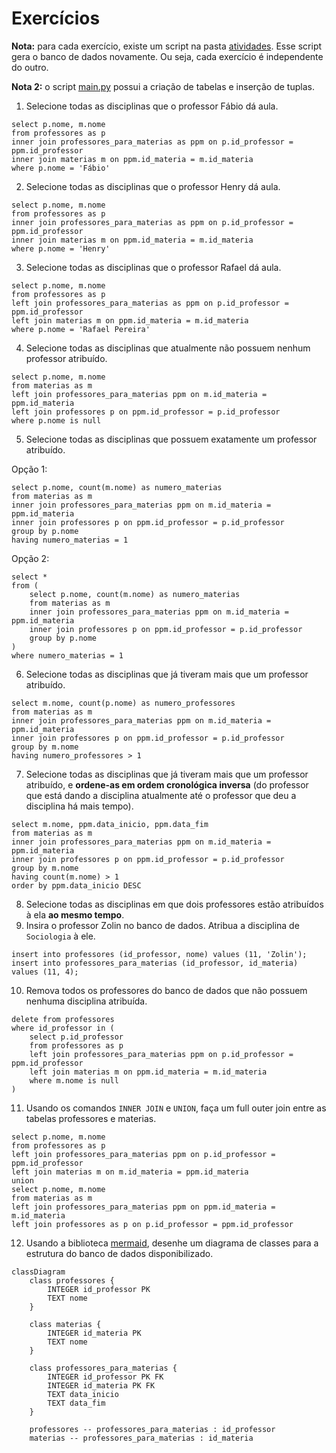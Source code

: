 # Exercícios

**Nota:** para cada exercício, existe um script na pasta [atividades](../gabarito). Esse script gera o banco de dados 
novamente. Ou seja, cada exercício é independente do outro.

**Nota 2:** o script [main.py](../gabarito/main.py) possui a criação de tabelas e inserção de tuplas. 

1. Selecione todas as disciplinas que o professor Fábio dá aula.

```sqlite
select p.nome, m.nome
from professores as p
inner join professores_para_materias as ppm on p.id_professor = ppm.id_professor
inner join materias m on ppm.id_materia = m.id_materia
where p.nome = 'Fábio'
```

2. Selecione todas as disciplinas que o professor Henry dá aula.

```sqlite
select p.nome, m.nome
from professores as p
inner join professores_para_materias as ppm on p.id_professor = ppm.id_professor
inner join materias m on ppm.id_materia = m.id_materia
where p.nome = 'Henry'
```

3. Selecione todas as disciplinas que o professor Rafael dá aula.

```sqlite
select p.nome, m.nome
from professores as p
left join professores_para_materias as ppm on p.id_professor = ppm.id_professor
left join materias m on ppm.id_materia = m.id_materia
where p.nome = 'Rafael Pereira'
```

4. Selecione todas as disciplinas que atualmente não possuem nenhum professor atribuído.

```sqlite
select p.nome, m.nome
from materias as m
left join professores_para_materias ppm on m.id_materia = ppm.id_materia
left join professores p on ppm.id_professor = p.id_professor
where p.nome is null
```

5. Selecione todas as disciplinas que possuem exatamente um professor atribuído.

Opção 1:

```sqlite
select p.nome, count(m.nome) as numero_materias
from materias as m
inner join professores_para_materias ppm on m.id_materia = ppm.id_materia
inner join professores p on ppm.id_professor = p.id_professor
group by p.nome
having numero_materias = 1
```

Opção 2:

```sqlite
select *
from (
    select p.nome, count(m.nome) as numero_materias
    from materias as m
    inner join professores_para_materias ppm on m.id_materia = ppm.id_materia
    inner join professores p on ppm.id_professor = p.id_professor
    group by p.nome
)
where numero_materias = 1
```

6. Selecione todas as disciplinas que já tiveram mais que um professor atribuído.

```sqlite
select m.nome, count(p.nome) as numero_professores
from materias as m
inner join professores_para_materias ppm on m.id_materia = ppm.id_materia
inner join professores p on ppm.id_professor = p.id_professor
group by m.nome
having numero_professores > 1
```

7. Selecione todas as disciplinas que já tiveram mais que um professor atribuído, e **ordene-as em ordem cronológica 
   inversa** (do professor que está dando a disciplina atualmente até o professor que deu a disciplina há mais tempo).

```sqlite
select m.nome, ppm.data_inicio, ppm.data_fim
from materias as m
inner join professores_para_materias ppm on m.id_materia = ppm.id_materia
inner join professores p on ppm.id_professor = p.id_professor
group by m.nome
having count(m.nome) > 1
order by ppm.data_inicio DESC
```

8. Selecione todas as disciplinas em que dois professores estão atribuídos à ela **ao mesmo tempo**.
9. Insira o professor Zolin no banco de dados. Atribua a disciplina de `Sociologia` à ele.

```sqlite
insert into professores (id_professor, nome) values (11, 'Zolin');
insert into professores_para_materias (id_professor, id_materia) values (11, 4);
```

10. Remova todos os professores do banco de dados que não possuem nenhuma disciplina atribuída.

```sqlite
delete from professores
where id_professor in (
    select p.id_professor
    from professores as p
    left join professores_para_materias ppm on p.id_professor = ppm.id_professor
    left join materias m on ppm.id_materia = m.id_materia
    where m.nome is null
)
```

11. Usando os comandos `INNER JOIN` e `UNION`, faça um full outer join entre as tabelas professores e materias.

```sqlite
select p.nome, m.nome
from professores as p
left join professores_para_materias ppm on p.id_professor = ppm.id_professor
left join materias m on m.id_materia = ppm.id_materia
union
select p.nome, m.nome
from materias as m
left join professores_para_materias ppm on ppm.id_materia = m.id_materia
left join professores as p on p.id_professor = ppm.id_professor
```

12. Usando a biblioteca [mermaid](https://mermaid-js.github.io/mermaid/#/), desenhe um diagrama de classes para a 
    estrutura do banco de dados disponibilizado. 
    
```mermaid
classDiagram
    class professores {
        INTEGER id_professor PK
        TEXT nome
    }
    
    class materias {
        INTEGER id_materia PK
        TEXT nome
    }
    
    class professores_para_materias {
        INTEGER id_professor PK FK
        INTEGER id_materia PK FK
        TEXT data_inicio
        TEXT data_fim 
    }
    
    professores -- professores_para_materias : id_professor
    materias -- professores_para_materias : id_materia
```